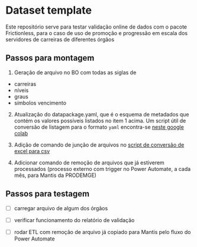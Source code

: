 # Dataset template

Este repositório serve para testar validação online de dados com o pacote Frictionless, para o caso de uso de promoção e progressão em escala dos servidores de carreiras de diferentes órgãos

## Passos para montagem

1. Geração de arquivo no BO com todas as siglas de 
  - carreiras
  - níveis
  - graus
  - símbolos vencimento

2. Atualização do datapackage.yaml, que é o esquema de metadados que contém os valores possíveis listados no item 1 acima. Um script útil de conversão de listagem para o formato `yaml` encontra-se [neste google colab](https://colab.research.google.com/drive/1E9GaVpOFCNzhngA70jXTVVDpbjq6st9h?authuser=0#scrollTo=57fLnvkpcmxu)

3. Adição de comando de junção de arquivos no [script de conversão de excel para csv](https://github.com/automatiza-mg/pda-dataset-template/commit/aeae3eb9438757b191b8dd2368cd9f604816075c)

4. Adicionar comando de remoção de arquivos que já estiverem processados (processo externo com trigger no Power Automate, a cada mês, para Mantis da PRODEMGE)

## Passos para testagem

- [ ] carregar arquivo de algum dos órgãos

- [ ] verificar funcionamento do relatório de validação

- [ ] rodar ETL com remoção de arquivo já copiado para Mantis pelo fluxo do Power Automate
